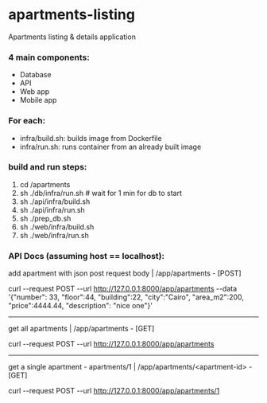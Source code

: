 # apartments-listing
Apartments listing &amp; details application

### 4 main components:
- Database
- API
- Web app
- Mobile app

### For each:
- infra/build.sh: builds image from Dockerfile
- infra/run.sh: runs container from an already built image

### build and run steps:
1.  cd /apartments
2.  sh ./db/infra/run.sh      # wait for 1 min for db to start
3.  sh ./api/infra/build.sh
4.  sh ./api/infra/run.sh
5.  sh ./prep_db.sh
6.  sh ./web/infra/build.sh
7.  sh ./web/infra/run.sh


### API Docs (assuming host == localhost):

add apartment with json post request body | /app/apartments - \[POST\]

curl --request POST --url http://127.0.0.1:8000/app/apartments --data '{"number": 33, "floor":44, "building":22, "city":"Cairo", "area_m2":200, "price":4444.44, "description": "nice one"}'

---
get all apartments | /app/apartments - \[GET\]

curl --request POST --url http://127.0.0.1:8000/app/apartments

---
get a single apartment - apartments/1 | /app/apartments/\<apartment-id\> - \[GET\]

curl --request POST --url http://127.0.0.1:8000/app/apartments/1
